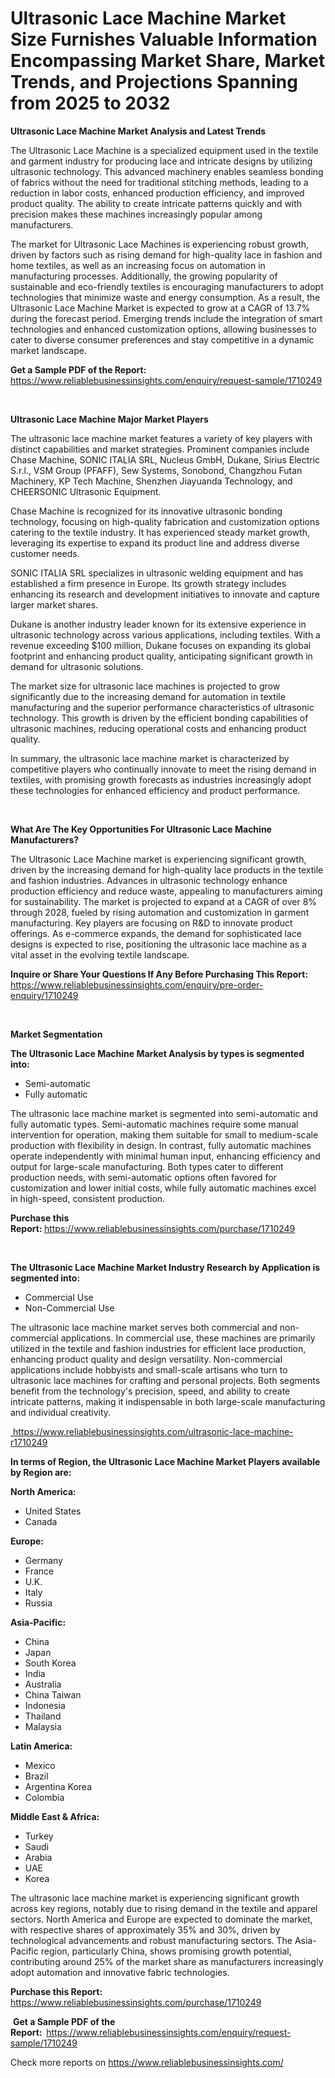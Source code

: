 <p><h1>Ultrasonic Lace Machine Market Size Furnishes Valuable Information Encompassing Market Share, Market Trends, and Projections Spanning from 2025 to 2032</h1></p><p><strong>Ultrasonic Lace Machine Market Analysis and Latest Trends</strong></p>
<p><p>The Ultrasonic Lace Machine is a specialized equipment used in the textile and garment industry for producing lace and intricate designs by utilizing ultrasonic technology. This advanced machinery enables seamless bonding of fabrics without the need for traditional stitching methods, leading to a reduction in labor costs, enhanced production efficiency, and improved product quality. The ability to create intricate patterns quickly and with precision makes these machines increasingly popular among manufacturers.</p><p>The market for Ultrasonic Lace Machines is experiencing robust growth, driven by factors such as rising demand for high-quality lace in fashion and home textiles, as well as an increasing focus on automation in manufacturing processes. Additionally, the growing popularity of sustainable and eco-friendly textiles is encouraging manufacturers to adopt technologies that minimize waste and energy consumption. As a result, the Ultrasonic Lace Machine Market is expected to grow at a CAGR of 13.7% during the forecast period. Emerging trends include the integration of smart technologies and enhanced customization options, allowing businesses to cater to diverse consumer preferences and stay competitive in a dynamic market landscape.</p></p>
<p><strong>Get a Sample PDF of the Report:&nbsp;</strong> <a href="https://www.reliablebusinessinsights.com/enquiry/request-sample/1710249?utm_campaign=2190&utm_medium=2&utm_source=Github&utm_content=ia&utm_term=08042025&utm_id=ultrasonic-lace-machine">https://www.reliablebusinessinsights.com/enquiry/request-sample/1710249</a></p>
<p>&nbsp;</p>
<p><strong>Ultrasonic Lace Machine Major Market Players</strong></p>
<p><p>The ultrasonic lace machine market features a variety of key players with distinct capabilities and market strategies. Prominent companies include Chase Machine, SONIC ITALIA SRL, Nucleus GmbH, Dukane, Sirius Electric S.r.l., VSM Group (PFAFF), Sew Systems, Sonobond, Changzhou Futan Machinery, KP Tech Machine, Shenzhen Jiayuanda Technology, and CHEERSONIC Ultrasonic Equipment.</p><p>Chase Machine is recognized for its innovative ultrasonic bonding technology, focusing on high-quality fabrication and customization options catering to the textile industry. It has experienced steady market growth, leveraging its expertise to expand its product line and address diverse customer needs.</p><p>SONIC ITALIA SRL specializes in ultrasonic welding equipment and has established a firm presence in Europe. Its growth strategy includes enhancing its research and development initiatives to innovate and capture larger market shares.</p><p>Dukane is another industry leader known for its extensive experience in ultrasonic technology across various applications, including textiles. With a revenue exceeding $100 million, Dukane focuses on expanding its global footprint and enhancing product quality, anticipating significant growth in demand for ultrasonic solutions.</p><p>The market size for ultrasonic lace machines is projected to grow significantly due to the increasing demand for automation in textile manufacturing and the superior performance characteristics of ultrasonic technology. This growth is driven by the efficient bonding capabilities of ultrasonic machines, reducing operational costs and enhancing product quality.</p><p>In summary, the ultrasonic lace machine market is characterized by competitive players who continually innovate to meet the rising demand in textiles, with promising growth forecasts as industries increasingly adopt these technologies for enhanced efficiency and product performance.</p></p>
<p>&nbsp;</p>
<p><strong>What Are The Key Opportunities For Ultrasonic Lace Machine Manufacturers?</strong></p>
<p><p>The Ultrasonic Lace Machine market is experiencing significant growth, driven by the increasing demand for high-quality lace products in the textile and fashion industries. Advances in ultrasonic technology enhance production efficiency and reduce waste, appealing to manufacturers aiming for sustainability. The market is projected to expand at a CAGR of over 8% through 2028, fueled by rising automation and customization in garment manufacturing. Key players are focusing on R&D to innovate product offerings. As e-commerce expands, the demand for sophisticated lace designs is expected to rise, positioning the ultrasonic lace machine as a vital asset in the evolving textile landscape.</p></p>
<p><strong>Inquire or Share Your Questions If Any Before Purchasing This Report:</strong> <a href="https://www.reliablebusinessinsights.com/enquiry/pre-order-enquiry/1710249?utm_campaign=2190&utm_medium=2&utm_source=Github&utm_content=ia&utm_term=08042025&utm_id=ultrasonic-lace-machine">https://www.reliablebusinessinsights.com/enquiry/pre-order-enquiry/1710249</a></p>
<p>&nbsp;</p>
<p><strong>Market Segmentation</strong></p>
<p><strong>The Ultrasonic Lace Machine Market Analysis by types is segmented into:</strong></p>
<p><ul><li>Semi-automatic</li><li>Fully automatic</li></ul></p>
<p><p>The ultrasonic lace machine market is segmented into semi-automatic and fully automatic types. Semi-automatic machines require some manual intervention for operation, making them suitable for small to medium-scale production with flexibility in design. In contrast, fully automatic machines operate independently with minimal human input, enhancing efficiency and output for large-scale manufacturing. Both types cater to different production needs, with semi-automatic options often favored for customization and lower initial costs, while fully automatic machines excel in high-speed, consistent production.</p></p>
<p><strong>Purchase this Report:&nbsp;</strong><a href="https://www.reliablebusinessinsights.com/purchase/1710249?utm_campaign=2190&utm_medium=2&utm_source=Github&utm_content=ia&utm_term=08042025&utm_id=ultrasonic-lace-machine">https://www.reliablebusinessinsights.com/purchase/1710249</a></p>
<p>&nbsp;</p>
<p><strong>The Ultrasonic Lace Machine Market Industry Research by Application is segmented into:</strong></p>
<p><ul><li>Commercial Use</li><li>Non-Commercial Use</li></ul></p>
<p><p>The ultrasonic lace machine market serves both commercial and non-commercial applications. In commercial use, these machines are primarily utilized in the textile and fashion industries for efficient lace production, enhancing product quality and design versatility. Non-commercial applications include hobbyists and small-scale artisans who turn to ultrasonic lace machines for crafting and personal projects. Both segments benefit from the technology's precision, speed, and ability to create intricate patterns, making it indispensable in both large-scale manufacturing and individual creativity.</p></p>
<p><a href="https://www.reliablebusinessinsights.com/ultrasonic-lace-machine-r1710249?utm_campaign=2190&utm_medium=2&utm_source=Github&utm_content=ia&utm_term=08042025&utm_id=ultrasonic-lace-machine">&nbsp;https://www.reliablebusinessinsights.com/ultrasonic-lace-machine-r1710249</a></p>
<p><strong>In terms of Region, the Ultrasonic Lace Machine Market Players available by Region are:</strong></p>
<p>
    <p> <strong> North America: </strong>
        <ul>
            <li>United States</li>
            <li>Canada</li>
        </ul>
        </p> 
    <p> <strong> Europe: </strong>
        <ul>
            <li>Germany</li>
            <li>France</li>
            <li>U.K.</li>
            <li>Italy</li>
            <li>Russia</li>
        </ul>
        </p> 
    <p> <strong> Asia-Pacific: </strong>
        <ul>
            <li>China</li>
            <li>Japan</li>
            <li>South Korea</li>
            <li>India</li>
            <li>Australia</li>
            <li>China Taiwan</li>
            <li>Indonesia</li>
            <li>Thailand</li>
            <li>Malaysia</li>
        </ul>
        </p> 
    <p> <strong> Latin America: </strong>
        <ul>
            <li>Mexico</li>
            <li>Brazil</li>
            <li>Argentina Korea</li>
            <li>Colombia</li>
        </ul>
        </p> 
    <p> <strong> Middle East & Africa: </strong>
        <ul>
            <li>Turkey</li>
            <li>Saudi</li>
            <li>Arabia</li>
            <li>UAE</li>
            <li>Korea</li>
        </ul>
    </p>
    </p>
<p><p>The ultrasonic lace machine market is experiencing significant growth across key regions, notably due to rising demand in the textile and apparel sectors. North America and Europe are expected to dominate the market, with respective shares of approximately 35% and 30%, driven by technological advancements and robust manufacturing sectors. The Asia-Pacific region, particularly China, shows promising growth potential, contributing around 25% of the market share as manufacturers increasingly adopt automation and innovative fabric technologies.</p></p>
<p><strong>Purchase this Report: </strong><a href="https://www.reliablebusinessinsights.com/purchase/1710249?utm_campaign=2190&utm_medium=2&utm_source=Github&utm_content=ia&utm_term=08042025&utm_id=ultrasonic-lace-machine">https://www.reliablebusinessinsights.com/purchase/1710249</a></p>
<p>&nbsp;<strong>Get a Sample PDF of the Report:&nbsp;&nbsp;</strong><a href="https://www.reliablebusinessinsights.com/enquiry/request-sample/1710249?utm_campaign=2190&utm_medium=2&utm_source=Github&utm_content=ia&utm_term=08042025&utm_id=ultrasonic-lace-machine">https://www.reliablebusinessinsights.com/enquiry/request-sample/1710249</a></p>
<p><strong></strong></p>
<p>Check more reports on <a href="https://www.reliablebusinessinsights.com/?utm_campaign=2190&utm_medium=2&utm_source=Github&utm_content=ia&utm_term=08042025&utm_id=ultrasonic-lace-machine">https://www.reliablebusinessinsights.com/</a></p>